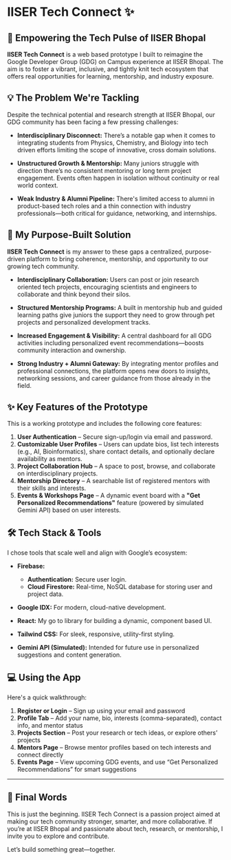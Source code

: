 # IISER Tech Connect ✨

## 🚀 Empowering the Tech Pulse of IISER Bhopal

**IISER Tech Connect** is a web based prototype I built to reimagine the Google Developer Group (GDG) on Campus experience at IISER Bhopal. The aim is to foster a vibrant, inclusive, and tightly knit tech ecosystem that offers real opportunities for learning, mentorship, and industry exposure.

## 💡 The Problem We're Tackling

Despite the technical potential and research strength at IISER Bhopal, our GDG community has been facing a few pressing challenges:

* **Interdisciplinary Disconnect:** There’s a notable gap when it comes to integrating students from Physics, Chemistry, and Biology into tech driven efforts limiting the scope of innovative, cross domain solutions.

* **Unstructured Growth & Mentorship:** Many juniors struggle with direction there’s no consistent mentoring or long term project engagement. Events often happen in isolation without continuity or real world context.

* **Weak Industry & Alumni Pipeline:** There's limited access to alumni in product-based tech roles and a thin connection with industry professionals—both critical for guidance, networking, and internships.

## 🎯 My Purpose-Built Solution

**IISER Tech Connect** is my answer to these gaps a centralized, purpose-driven platform to bring coherence, mentorship, and opportunity to our growing tech community.

* **Interdisciplinary Collaboration:** Users can post or join research oriented tech projects, encouraging scientists and engineers to collaborate and think beyond their silos.

* **Structured Mentorship Programs:** A built in mentorship hub and guided learning paths give juniors the support they need to grow through pet projects and personalized development tracks.

* **Increased Engagement & Visibility:** A central dashboard for all GDG activities including personalized event recommendations—boosts community interaction and ownership.

* **Strong Industry + Alumni Gateway:** By integrating mentor profiles and professional connections, the platform opens new doors to insights, networking sessions, and career guidance from those already in the field.

## ✨ Key Features of the Prototype

This is a working prototype and includes the following core features:

1.  **User Authentication** – Secure sign-up/login via email and password.
2.  **Customizable User Profiles** – Users can update bios, list tech interests (e.g., AI, Bioinformatics), share contact details, and optionally declare availability as mentors.
3.  **Project Collaboration Hub** – A space to post, browse, and collaborate on interdisciplinary projects.
4.  **Mentorship Directory** – A searchable list of registered mentors with their skills and interests.
5.  **Events & Workshops Page** – A dynamic event board with a **"Get Personalized Recommendations"** feature (powered by simulated Gemini API) based on user interests.

## 🛠️ Tech Stack & Tools

I chose tools that scale well and align with Google’s ecosystem:

* **Firebase:**
    * **Authentication:** Secure user login.
    * **Cloud Firestore:** Real-time, NoSQL database for storing user and project data.

* **Google IDX:** For modern, cloud-native development.

* **React:** My go to library for building a dynamic, component based UI.

* **Tailwind CSS:** For sleek, responsive, utility-first styling.

* **Gemini API (Simulated):** Intended for future use in personalized suggestions and content generation.

## 💻 Using the App

Here's a quick walkthrough:

1. **Register or Login** – Sign up using your email and password  
2. **Profile Tab** – Add your name, bio, interests (comma-separated), contact info, and mentor status  
3. **Projects Section** – Post your research or tech ideas, or explore others’ projects  
4. **Mentors Page** – Browse mentor profiles based on tech interests and connect directly  
5. **Events Page** – View upcoming GDG events, and use “Get Personalized Recommendations” for smart suggestions

---

## 🌱 Final Words

This is just the beginning. IISER Tech Connect is a passion project aimed at making our tech community stronger, smarter, and more collaborative. If you’re at IISER Bhopal and passionate about tech, research, or mentorship, I invite you to explore and contribute.

Let’s build something great—together.
